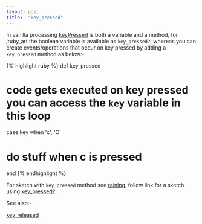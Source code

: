 ```yaml
---
layout: post
title:  "key_pressed"
---
```

In vanilla processing [keyPressed][keyPressed] is both a variable and a method, for jruby_art the boolean variable is available as `key_pressed?`, whereas you can create events/operations that occur on key pressed by adding a `key_pressed` method as below:-

{% highlight ruby %}
def key_pressed  
  # code gets executed on key pressed you can access the `key` variable in this loop
  case key
  when 'c', 'C'
  # do stuff when c is pressed
end
{% endhighlight %}

For sketch with `key_pressed` method see [raining][raining], follow link for a sketch using [key_pressed?][key_pressed?].

See also:-

[key_released][keyReleased]

[key_pressed?]:https://github.com/ruby-processing/JRubyArt-examples/blob/master/processing_app/basics/input/keyboard.rb
[keyPressed]:https://processing.org/reference/keyPressed_.html
[keyReleased]:https://processing.org/reference/keyReleased_.html
[raining]:https://github.com/ruby-processing/JRubyArt-examples/blob/master/contributed/raining.rb
